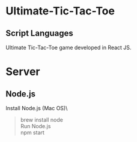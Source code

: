 # Ultimate-Tic-Tac-Toe
## Script Languages
Ultimate Tic-Tac-Toe game developed in React JS.

# Server
## Node.js
  Install Node.js (Mac OS)\
  > brew install node\
  Run Node.js\
  > npm start
